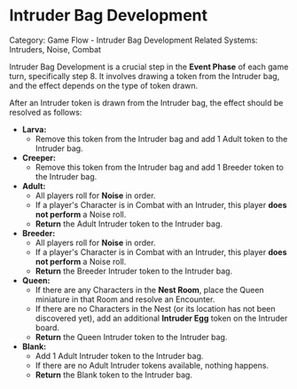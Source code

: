 # Intruder Bag Development

Category: Game Flow - Intruder Bag Development
Related Systems: Intruders, Noise, Combat

Intruder Bag Development is a crucial step in the **Event Phase** of each game turn, specifically step 8. It involves drawing a token from the Intruder bag, and the effect depends on the type of token drawn.

After an Intruder token is drawn from the Intruder bag, the effect should be resolved as follows:

- **Larva:**
  - Remove this token from the Intruder bag and add 1 Adult token to the Intruder bag.
- **Creeper:**
  - Remove this token from the Intruder bag and add 1 Breeder token to the Intruder bag.
- **Adult:**
  - All players roll for **Noise** in order.
  - If a player's Character is in Combat with an Intruder, this player **does not perform** a Noise roll.
  - **Return** the Adult Intruder token to the Intruder bag.
- **Breeder:**
  - All players roll for **Noise** in order.
  - If a player's Character is in Combat with an Intruder, this player **does not perform** a Noise roll.
  - **Return** the Breeder Intruder token to the Intruder bag.
- **Queen:**
  - If there are any Characters in the **Nest Room**, place the Queen miniature in that Room and resolve an Encounter.
  - If there are no Characters in the Nest (or its location has not been discovered yet), add an additional **Intruder Egg** token on the Intruder board.
  - **Return** the Queen Intruder token to the Intruder bag.
- **Blank:**
  - Add 1 Adult Intruder token to the Intruder bag.
  - If there are no Adult Intruder tokens available, nothing happens.
  - **Return** the Blank token to the Intruder bag.
